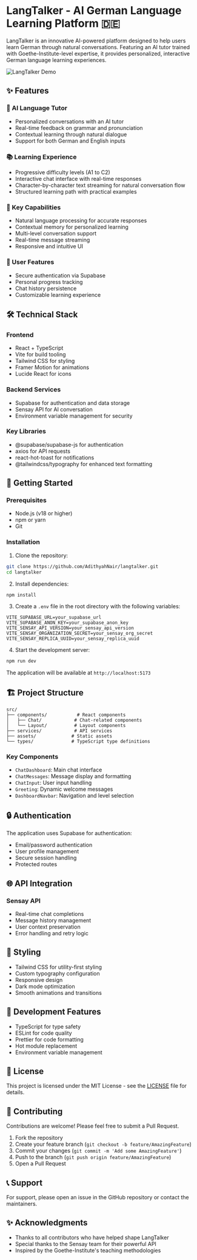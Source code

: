 # LangTalker - AI German Language Learning Platform 🇩🇪

LangTalker is an innovative AI-powered platform designed to help users learn German through natural conversations. Featuring an AI tutor trained with Goethe-Institute-level expertise, it provides personalized, interactive German language learning experiences.

![LangTalker Demo](src/assets/images/helga-avatar.jpg)

## ✨ Features

### 🤖 AI Language Tutor

- Personalized conversations with an AI tutor
- Real-time feedback on grammar and pronunciation
- Contextual learning through natural dialogue
- Support for both German and English inputs

### 📚 Learning Experience

- Progressive difficulty levels (A1 to C2)
- Interactive chat interface with real-time responses
- Character-by-character text streaming for natural conversation flow
- Structured learning path with practical examples

### 🎯 Key Capabilities

- Natural language processing for accurate responses
- Contextual memory for personalized learning
- Multi-level conversation support
- Real-time message streaming
- Responsive and intuitive UI

### 🔐 User Features

- Secure authentication via Supabase
- Personal progress tracking
- Chat history persistence
- Customizable learning experience

## 🛠️ Technical Stack

### Frontend

- React + TypeScript
- Vite for build tooling
- Tailwind CSS for styling
- Framer Motion for animations
- Lucide React for icons

### Backend Services

- Supabase for authentication and data storage
- Sensay API for AI conversation
- Environment variable management for security

### Key Libraries

- @supabase/supabase-js for authentication
- axios for API requests
- react-hot-toast for notifications
- @tailwindcss/typography for enhanced text formatting

## 🚀 Getting Started

### Prerequisites

- Node.js (v18 or higher)
- npm or yarn
- Git

### Installation

1. Clone the repository:

```bash
git clone https://github.com/AdithyahNair/langtalker.git
cd langtalker
```

2. Install dependencies:

```bash
npm install
```

3. Create a `.env` file in the root directory with the following variables:

```env
VITE_SUPABASE_URL=your_supabase_url
VITE_SUPABASE_ANON_KEY=your_supabase_anon_key
VITE_SENSAY_API_VERSION=your_sensay_api_version
VITE_SENSAY_ORGANIZATION_SECRET=your_sensay_org_secret
VITE_SENSAY_REPLICA_UUID=your_sensay_replica_uuid
```

4. Start the development server:

```bash
npm run dev
```

The application will be available at `http://localhost:5173`

## 🏗️ Project Structure

```
src/
├── components/           # React components
│   ├── Chat/            # Chat-related components
│   └── Layout/          # Layout components
├── services/            # API services
├── assets/             # Static assets
└── types/              # TypeScript type definitions
```

### Key Components

- `ChatDashboard`: Main chat interface
- `ChatMessages`: Message display and formatting
- `ChatInput`: User input handling
- `Greeting`: Dynamic welcome messages
- `DashboardNavbar`: Navigation and level selection

## 🔒 Authentication

The application uses Supabase for authentication:

- Email/password authentication
- User profile management
- Secure session handling
- Protected routes

## 🌐 API Integration

### Sensay API

- Real-time chat completions
- Message history management
- User context preservation
- Error handling and retry logic

## 🎨 Styling

- Tailwind CSS for utility-first styling
- Custom typography configuration
- Responsive design
- Dark mode optimization
- Smooth animations and transitions

## 🧪 Development Features

- TypeScript for type safety
- ESLint for code quality
- Prettier for code formatting
- Hot module replacement
- Environment variable management

## 📝 License

This project is licensed under the MIT License - see the [LICENSE](LICENSE) file for details.

## 🤝 Contributing

Contributions are welcome! Please feel free to submit a Pull Request.

1. Fork the repository
2. Create your feature branch (`git checkout -b feature/AmazingFeature`)
3. Commit your changes (`git commit -m 'Add some AmazingFeature'`)
4. Push to the branch (`git push origin feature/AmazingFeature`)
5. Open a Pull Request

## 📞 Support

For support, please open an issue in the GitHub repository or contact the maintainers.

## ✨ Acknowledgments

- Thanks to all contributors who have helped shape LangTalker
- Special thanks to the Sensay team for their powerful API
- Inspired by the Goethe-Institute's teaching methodologies
